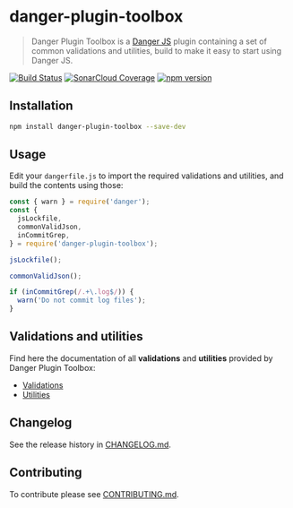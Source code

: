# danger-plugin-toolbox

> Danger Plugin Toolbox is a [Danger JS](https://danger.systems/js/) plugin containing a set of common validations and utilities, build to make it easy to start using Danger JS.

[![Build Status](https://travis-ci.com/sogame/danger-plugin-toolbox.svg?branch=master)](https://travis-ci.com/sogame/danger-plugin-toolbox)
[![SonarCloud Coverage](https://sonarcloud.io/api/project_badges/measure?project=sogame:danger-plugin-toolbox&metric=coverage)](https://sonarcloud.io/component_measures?id=sogame%3Adanger-plugin-toolbox&metric=coverage)
[![npm version](https://badge.fury.io/js/danger-plugin-toolbox.svg)](https://badge.fury.io/js/danger-plugin-toolbox)


## Installation

```sh
npm install danger-plugin-toolbox --save-dev
```

## Usage

Edit your `dangerfile.js` to import the required validations and utilities, and build the contents using those:

```js
const { warn } = require('danger');
const {
  jsLockfile,
  commonValidJson,
  inCommitGrep,
} = require('danger-plugin-toolbox');

jsLockfile();

commonValidJson();

if (inCommitGrep(/.+\.log$/)) {
  warn('Do not commit log files');
}
```

## Validations and utilities

Find here the documentation of all **validations** and **utilities** provided by Danger Plugin Toolbox:

- [Validations](https://github.com/sogame/danger-plugin-toolbox/blob/master/docs/validations.md)
- [Utilities](https://github.com/sogame/danger-plugin-toolbox/blob/master/docs/utilities.md)

## Changelog

See the release history in [CHANGELOG.md](https://github.com/sogame/danger-plugin-toolbox/blob/master/CHANGELOG.md).

## Contributing

To contribute please see [CONTRIBUTING.md](https://github.com/sogame/danger-plugin-toolbox/blob/master/CONTRIBUTING.md).
